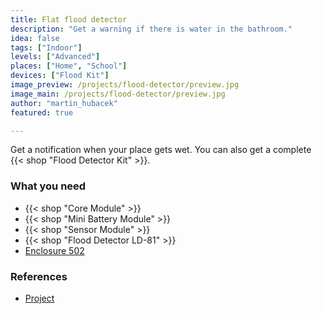 ```yaml
---
title: Flat flood detector
description: "Get a warning if there is water in the bathroom."
idea: false
tags: ["Indoor"]
levels: ["Advanced"]
places: ["Home", "School"]
devices: ["Flood Kit"]
image_preview: /projects/flood-detector/preview.jpg
image_main: /projects/flood-detector/preview.jpg
author: "martin_hubacek"
featured: true

---
```


Get a notification when your place gets wet. You can also get a complete {{< shop "Flood Detector Kit" >}}.

### What you need

* {{< shop "Core Module" >}}
* {{< shop "Mini Battery Module" >}}
* {{< shop "Sensor Module" >}}
* {{< shop "Flood Detector LD-81" >}}
* [Enclosure 502](https://shop.bigclown.com/3d-printed-enclosure-502/)

### References

* [Project](https://www.bigclown.com/doc/projects/radio-flood-detector/)
